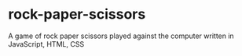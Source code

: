 # rock-paper-scissors
A game of rock paper scissors played against the computer written in JavaScript, HTML, CSS
